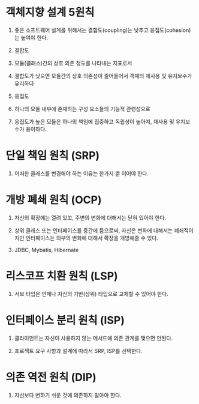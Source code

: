 # 객체지향 설계 5원칙

1. 좋은 소프트웨어 설계를 위해서는 결합도(coupling)는 낮추고 응집도(cohesion)는 높여야 한다.

2. 결합도

3. 모듈(클래스)간의 상호 의존 정도를 나타내는 지표로서

3. 결합도가 낮으면 모듈간의 상호 의존성이 줄어들어서 객체의 재사용 및 유지보수가 유리하다

5. 응집도

6. 하나의 모듈 내부에 존재하는 구성 요소들의 기능적 관련성으로

7. 응집도가 높은 모듈은 하나의 책임에 집중하고 독립성이 높아져, 재사용 및 유지보수가 용이하다.

# 단일 책임 원칙 (SRP)

1. 어떠한 클래스를 변경해야 하는 이유는 한가지 뿐 이어야 한다.

# 개방 폐쇄 원칙 (OCP)

1. 자신의 확장에는 열려 있꼬, 주변의 변화에 대해서는 닫혀 있어야 한다.

2. 상위 클래스 또는 인터페이스를 중간에 둠으로써, 자신은 변화에 대해서는 폐쇄적이지만 인터페이스는 외부의 변화에 대해서 확장을 개방해줄 수 있다.

3. JDBC, Mybatis, Hibernate

# 리스코프 치환 원칙 (LSP)

1. 서브 타입은 언제나 자신의 기반(상위) 타입으로 교체할 수 있어야 한다.

# 인터페이스 분리 원칙 (ISP)

1. 클라이언트는 자신이 사용하지 않는 메서드에 의존 관계를 맺으면 안된다.

2. 프로젝트 요구 사항과 설계에 따라서 SRP, ISP를 선택한다.

# 의존 역전 원칙 (DIP)

1. 자신보다 변하기 쉬운 것에 의존하지 말아야 한다.

